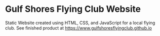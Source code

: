 # Gulf Shores Flying Club Website

Static Website created using HTML, CSS, and JavaScript for a local flying club. See finished product at <https://www.gulfshoresflyingclub.github.io>

